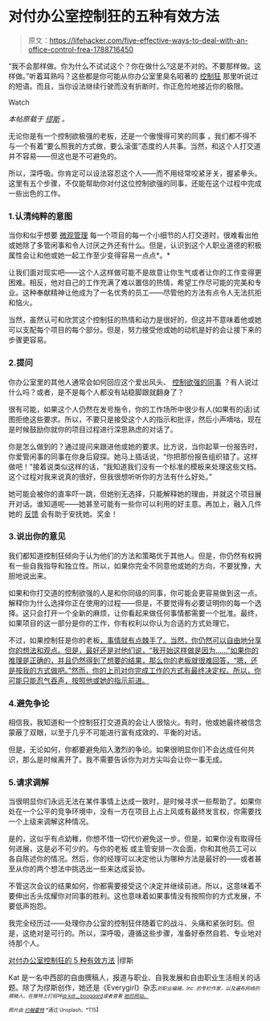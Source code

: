 # 对付办公室控制狂的五种有效方法

> 原文：<https://lifehacker.com/five-effective-ways-to-deal-with-an-office-control-frea-1788716450>

“我不会那样做。你为什么不试试这个？你在做什么?这是不对的。不要那样做。这样做。”听着耳熟吗？这些都是你可能从你办公室里臭名昭著的 [控制狂](https://www.themuse.com/advice/the-control-freaks-guide-to-delegating) 那里听说过的短语。而且，当你设法继续行驶而没有折断时，你正危险地接近你的极限。

Watch

*本帖原载于* [*缪斯*](https://www.themuse.com/advice/5-effective-ways-to-deal-with-the-office-control-freak) *。*

无论你是有一个控制欲极强的老板，还是一个傲慢得可笑的同事 ，我们都不得不与一个有着“要么照我的方式做，要么滚蛋”态度的人共事。当然，和这个人打交道并不容易——但这也是不可避免的。

所以，深呼吸。你肯定可以设法容忍这个人——而不用经常咬紧牙关，握紧拳头。这里有五个步骤，不仅能帮助你对付这位控制欲强的同事，还能在这个过程中完成一些出色的工作。

### 1.认清纯粹的意图

当你和似乎想要 [微观管理](https://www.themuse.com/advice/are-you-a-micromanager-8-ways-to-know-for-sure) 每一个项目的每一个小细节的人打交道时，很难看出他或她除了多管闲事和令人讨厌之外还有什么。但是，认识到这个人职业道德的积极属性会让和他或她一起工作至少变得容易一点点*。*

让我们面对现实吧——这个人这样做可能不是故意让你生气或者让你的工作变得更困难。相反，他对自己的工作充满了难以置信的热情，希望工作尽可能的完美和专业。这种奉献精神让他成为了一名优秀的员工——尽管他的方法有点令人无法抗拒和恼火。

当然，虽然认可和欣赏这个控制狂的热情和动力是很好的，但这并不意味着他或她可以支配每个项目的每个部分。但是，努力接受他或她的动机是好的会让接下来的步骤更容易。

### 2.提问

你办公室里的其他人通常会如何回应这个爱出风头、 [控制欲强的同事](https://www.themuse.com/advice/how-to-deal-handling-the-impossible-coworker) ？有人说过什么吗？或者，是不是每个人都没有站稳脚跟就翻身了？

很有可能，如果这个人仍然在发号施令，你的工作场所中很少有人(如果有的话)试图拒绝这些要求。所以，不要只是接受这个人的指示和批评，然后小声嘀咕，现在是时候鼓励你就你的项目过程进行深思熟虑的对话了。

你是怎么做到的？通过提问来跟进他或她的要求。比方说，当你起草一份报告时，你爱管闲事的同事在你身后窥探。她马上插话说，“你把那份报告组织错了。这样做吧！”接着说类似这样的话，“我知道我们没有一个标准的模板来处理这些文档。这个过程对我来说真的很好，但我很想听听你的方法有什么好处。”

她可能会被你的直率吓一跳，但她别无选择，只能解释她的理由，并就这个项目展开对话。谁知道呢——她甚至可能有一些你可以利用的好主意。再加上，融入几件她的 [反馈](https://www.themuse.com/advice/4-steps-for-asking-for-and-getting-truly-honest-feedback) 会有助于安抚她。奖金！

### 3.说出你的意见

我们都知道控制狂倾向于认为他们的方法和策略优于其他人。但是，你仍然有权拥有一些自我指导和独立性。所以，如果你完全不同意他或她的方向，不要犹豫，大胆地说出来。

如果和你打交道的控制欲强的人是和你同级的同事，你可能会更容易做到这一点。解释你为什么选择你正在使用的过程——但是，不要觉得有必要证明你的每一个选择。这只会打开一个全新的麻烦，让你看起来做任何事情都需要一个批准。最终，如果项目的这一部分是你的工作，你有权利以你认为合适的方式处理它。

不过，如果控制狂是你的老板[，事情就有点棘手了。当然，你仍然可以自由地分享你的想法和观点。但是，最好还是对他们说，“我开始这样做是因为……”如果你的推理是正确的，并且仍然得到了想要的结果，那么你的老板就很难回答，“嗯，还是按我的方式做吧。”然而，你的上司对你完成工作的方式有最终决定权。所以，你可能只能忍气吞声，按照他或她的指示前进。](https://www.themuse.com/advice/got-an-alpha-boss-the-secrets-to-a-healthy-relationship)

### 4.避免争论

相信我，我知道和一个控制狂打交道真的会让人很恼火。有时，他或她最终被信念蒙蔽了双眼，以至于几乎不可能进行富有成效的、平衡的对话。

但是，无论如何，你都要避免陷入激烈的争论。如果很明显你们不会达成任何共识，那么是时候离开了。我不需要告诉你为对方尖叫会让你一事无成。

### 5.请求调解

当很明显你们永远无法在某件事情上达成一致时，是时候寻求一些帮助了。如果你处在一个公平的竞争环境中，没有一方在项目上占上风或有最终发言权，你需要找一个上级来调解这种情况。

是的，这似乎有点幼稚，你想不惜一切代价避免这一步。但是，如果你没有取得任何进展，这是必不可少的。与你的老板 或主管安排一次会面，你和其他员工可以各自陈述你的情况。然后，你的经理可以决定他认为哪种方法是最好的——或者甚至从你的两个想法中挑选出一些来达成妥协。

不管这次会议的结果如何，你都需要接受这个决定并继续前进。所以，这意味着不要伸出舌头炫耀你对同事的胜利。这也意味着如果事情没有按照你的方式发展，不要低声抱怨。

我完全经历过——处理你办公室的控制狂伴随着它的战斗、头痛和紧张时刻。但是，这绝对是可行的。所以，深呼吸，遵循这些步骤，准备好泰然自若、专业地对待那个人。

[对付办公室控制狂的 5 种有效方法](https://www.themuse.com/advice/5-effective-ways-to-deal-with-the-office-control-freak) |缪斯

Kat 是一名中西部的自由撰稿人，报道与职业、自我发展和自由职业生活相关的话题。除了为缪斯创作，她还是《Everygirl》杂志[*<small></small>*](http://theeverygirl.com/)<small>*<small>的职业编辑，Inc .的专栏作家，以及遍布网络的撰稿人。在推特上打招呼</small>*[*<small>@ kat _ boogaard</small>*](https://twitter.com/kat_boogaard)*<small>或者查看</small>* [*<small>她的网站。</small>*](http://www.katboogaard.com/)</small> 

<small><small>*照片由*</small> [<small>*约翰霍特*</small>](https://unsplash.com/photos/xxgkYSD-ekE) <small>*通过 Unsplash。*T15】</small></small>

<small></small>